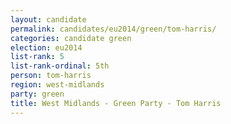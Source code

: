 ```yaml
---
layout: candidate
permalink: candidates/eu2014/green/tom-harris/
categories: candidate green
election: eu2014
list-rank: 5
list-rank-ordinal: 5th
person: tom-harris
region: west-midlands
party: green
title: West Midlands - Green Party - Tom Harris
---
```

